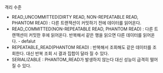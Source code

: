 격리 수준
- READ_UNCOMMITTED(DIRTY READ, NON-REPEATABLE READ, PHANTOM READ) : 다른 트랜잭션이 커밋하기 전에 데이터를 읽어온다. 
- READ_COMMITTED(NON-REPEATABLE READ, PHANTOM READ) : 다른 트랜잭션이 커밋한 후에 읽어온다. 반복해서 같은 행을 읽으면 다른 데이터를 읽어온다.  - defalut
- REPEATABLE_READ(PHANTOM READ) : 반복해서 조회해도 같은 데이터를 조회한다. 대신 반복 조회 시 결과 집합이 달라 질 수 있다.
- SERIALIZABLE : PHANTOM_READ가 발생하지 않는다 대신 성능이 급격히 떨어질 수 있다.